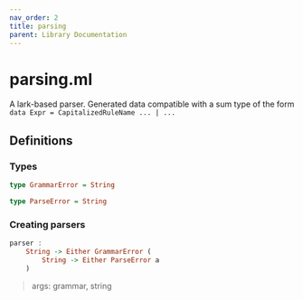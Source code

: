 ```yaml
---
nav_order: 2
title: parsing
parent: Library Documentation
---
```


# parsing.ml

A lark-based parser. Generated data compatible with a sum type of the form `data Expr = CapitalizedRuleName ... | ...`


## Definitions

### Types
```haskell
type GrammarError = String
```




```haskell
type ParseError = String
```




### Creating parsers
```haskell
parser :
	String -> Either GrammarError (
		String -> Either ParseError a
	)
```

> args: grammar, string


